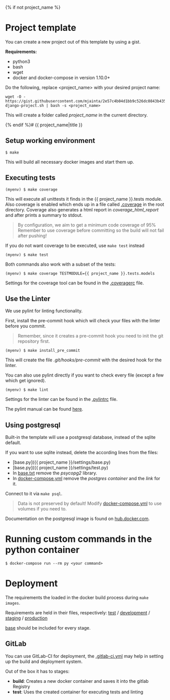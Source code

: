 {% if not project_name %}

# Project template

You can create a new project out of this template by using a gist.

**Requirements:**
* python3
* bash
* wget
* docker and docker-compose in version 1.10.0+

Do the following, replace <project_name> with your desired project name:
```shell
wget -O - https://gist.githubusercontent.com/mjainta/2e57c4b04d1bb9c526dc0843b4353aa5/raw/fbf135ae7b0935581c101136f2fd802747b21cf8/start-django-project.sh | bash -s <project_name>
```

This will create a folder called *project_name* in the current directory.

{% endif %}# {{ project_name|title }}

## Setup working environment

```shell
$ make
```

This will build all necessary docker images and start them up.

## Executing tests

```shell
(myenv) $ make coverage
```

This will execute all unittests it finds in the {{ project_name }}.tests module.
Also coverage is enabled which ends up in a file called [.coverage](.coverage) in the root directory.
Coverage also generates a html report in *coverage_html_report* and after prints a summary to stdout.

> By configuration, we aim to get a minimum code coverage of 95%
> Remember to use coverage before committing so the build will not fail after pushing!

If you do not want coverage to be executed, use `make test` instead
```shell
(myenv) $ make test
```

Both commands also work with a subset of the tests:
```Shell
(myenv) $ make coverage TESTMODULE={{ project_name }}.tests.models
```

Settings for the coverage tool can be found in the [.coveragerc](.coveragerc) file.

## Use the Linter

We use pylint for linting functionality.

First, install the pre-commit hook which will check your files with the linter before you commit.

> Remember, since it creates a pre-commit hook you need to init the git repository first.

```shell
(myenv) $ make install_pre_commit
```

This will create the file *.git/hooks/pre-commit* with the desired hook for the linter.

You can also use pylint directly if you want to check every file (except a few which get ignored).
```shell
(myenv) $ make lint
```

Settings for the linter can be found in the [.pylintrc](.pylintrc) file.

The pylint manual can be found [here](https://pylint.readthedocs.io/en/latest/).

## Using postgresql

Built-in the template will use a postgresql database, instead of the sqlite default.

If you want to use sqlite instead, delete the according lines from the files:
* [base.py]({{ project_name }}/settings/base.py)
* [base.py]({{ project_name }}/settings/test.py)
* In [base.txt](requirements/base.py) remove the *psycopg2* library.
* In [docker-compose.yml](docker-compose.yml) remove the *postgres container* and the *link* for it.

Connect to it via `make psql`.

> Data is not preserved by default! Modify [docker-compose.yml](docker-compose.yml) to use volumes if you need to.

Documentation on the postgresql image is found on [hub.docker.com](https://hub.docker.com/_/postgres/).

# Running custom commands in the python container

```shell
$ docker-compose run --rm py <your command>
```

# Deployment

The requirements the loaded in the docker build process during `make images`.

Requirements are held in their files, respectively: [test](requirements/test.txt) / [development](requirements/development.txt) / [staging](requirements/staging.txt) / [production](requirements/production.txt)

[base](requirements/base.txt) should be included for every stage.

## GitLab

You can use GitLab-CI for deployment, the [.gitlab-ci.yml](.gitlab-ci.yml) may help in setting up the build and deployment system.

Out of the box it has to stages:
* **build**: Creates a new docker container and saves it into the gitlab Registry
* **test**: Uses the created container for executing tests and linting
